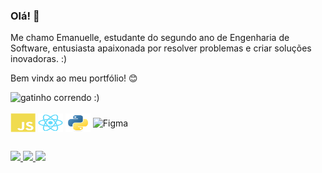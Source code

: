 ### Olá! 👋
Me chamo Emanuelle, estudante do segundo ano de Engenharia de Software, entusiasta apaixonada por resolver problemas e criar soluções inovadoras. :)

Bem vindx ao meu portfólio! 😊

<img src="https://66.media.tumblr.com/b1ad91b5fa08a0723d0c18db6d7fb6a7/tumblr_mmbekl0nCq1rfjowdo1_500.gif" alt="gatinho correndo :)" width="300" height="200">

<div style="display: inline_block"><br>
  <img align="center" alt="JavaScript" height="30" width="40" src="https://raw.githubusercontent.com/devicons/devicon/master/icons/javascript/javascript-plain.svg">
  <img align="center" alt="ReactJS" height="30" width="40" src="https://raw.githubusercontent.com/devicons/devicon/master/icons/react/react-original.svg">
  <img align="center" alt="Python" height="30" width="40" src="https://raw.githubusercontent.com/devicons/devicon/master/icons/python/python-original.svg">
  <img align="center" alt="Figma" height="30" width="40" src="https://www.vectorlogo.zone/logos/figma/figma-icon.svg">
</div>

##

<div> 
  <a href="https://www.instagram.com/blooming.art.emma/" target="_blank">
    <img src="https://img.shields.io/badge/-Instagram-%23E4405F?style=for-the-badge&logo=instagram&logoColor=white" target="_blank">
  </a>
  <a href="mailto:emanuellesoares@gmail.com">
    <img src="https://img.shields.io/badge/-Gmail-%23333?style=for-the-badge&logo=gmail&logoColor=white" target="_blank">
  </a>
  <a href="https://www.linkedin.com/in/emanuelle-soares-666919245/" target="_blank">
    <img src="https://img.shields.io/badge/-LinkedIn-%230077B5?style=for-the-badge&logo=linkedin&logoColor=white" target="_blank">
  </a>
</div>
